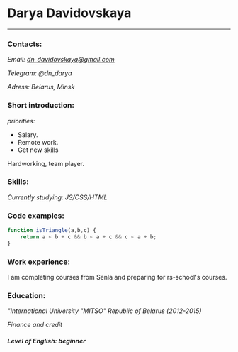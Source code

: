 # Darya Davidovskaya

---
### Contacts:
*Email: dn_davidovskaya@gmail.com*

*Telegram: @dn_darya*

*Adress: Belarus, Minsk*
### Short introduction:
*priorities:*

* Salary.
* Remote work.
* Get new skills

Hardworking, team player.

### Skills:
*Currently studying: JS/CSS/HTML*
### Code examples:
```javascript
function isTriangle(a,b,c) {
    return a < b + c && b < a + c && c < a + b;
}
```
### Work experience:
I am completing courses from Senla and
preparing for rs-school's courses.
### Education:
*"International University "MITSO" Republic of Belarus (2012-2015)*

*Finance and credit*
##### Level of English: beginner